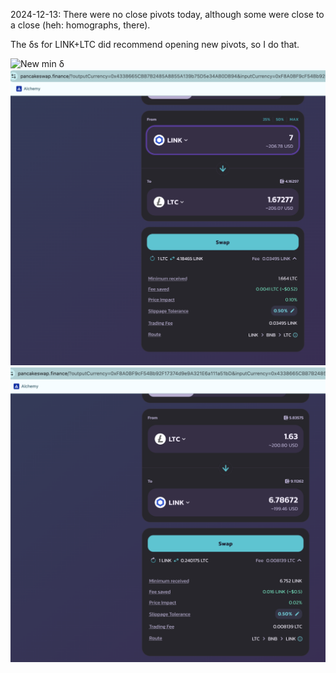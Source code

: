 2024-12-13: There were no close pivots today, although some were close to a close (heh: homographs, there).

The δs for LINK+LTC did recommend opening new pivots, so I do that. 

![New min δ](imgs/01a-min-δ.png)
![Open LINK-on-LTC pivot](imgs/01b-open-link-on-ltc.png)
![Open LTC-on-LINK pivot](imgs/01c-open-ltc-on-link.png)
